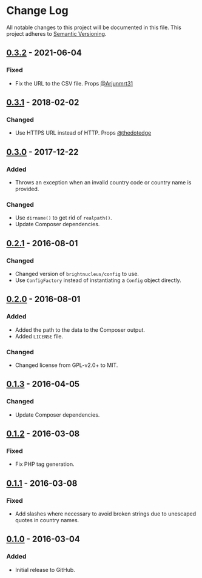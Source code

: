 # Change Log
All notable changes to this project will be documented in this file.
This project adheres to [Semantic Versioning](http://semver.org/).

## [0.3.2] - 2021-06-04
### Fixed
- Fix the URL to the CSV file. Props [@Arjunmrt31](https://github.com/Arjunmrt31)

## [0.3.1] - 2018-02-02
### Changed
- Use HTTPS URL instead of HTTP. Props [@thedotedge](https://github.com/thedotedge)

## [0.3.0] - 2017-12-22
### Added
- Throws an exception when an invalid country code or country name is provided.

### Changed
- Use `dirname()` to get rid of `realpath()`.
- Update Composer dependencies.

## [0.2.1] - 2016-08-01
### Changed
- Changed version of `brightnucleus/config` to use.
- Use `ConfigFactory` instead of instantiating a `Config` object directly.

## [0.2.0] - 2016-08-01
### Added
- Added the path to the data to the Composer output.
- Added `LICENSE` file.

### Changed
- Changed license from GPL-v2.0+ to MIT.

## [0.1.3] - 2016-04-05
### Changed
- Update Composer dependencies.

## [0.1.2] - 2016-03-08
### Fixed
- Fix PHP tag generation.

## [0.1.1] - 2016-03-08
### Fixed
- Add slashes where necessary to avoid broken strings due to unescaped quotes in country names.

## [0.1.0] - 2016-03-04
### Added
- Initial release to GitHub.

[0.3.2]: https://github.com/brightnucleus/country-codes/compare/v0.3.1...v0.3.2
[0.3.1]: https://github.com/brightnucleus/country-codes/compare/v0.3.0...v0.3.1
[0.3.0]: https://github.com/brightnucleus/country-codes/compare/v0.2.1...v0.3.0
[0.2.1]: https://github.com/brightnucleus/country-codes/compare/v0.2.0...v0.2.1
[0.2.0]: https://github.com/brightnucleus/country-codes/compare/v0.1.3...v0.2.0
[0.1.3]: https://github.com/brightnucleus/country-codes/compare/v0.1.2...v0.1.3
[0.1.2]: https://github.com/brightnucleus/country-codes/compare/v0.1.1...v0.1.2
[0.1.1]: https://github.com/brightnucleus/country-codes/compare/v0.1.0...v0.1.1
[0.1.0]: https://github.com/brightnucleus/country-codes/compare/v0.0.0...v0.1.0
